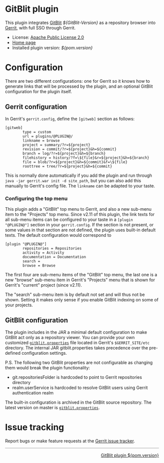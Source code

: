 # GitBlit plugin

This plugin integrates [GitBlit](https://github.com/gitblit/gitblit) _${GitBlit-Version}_ as a repository browser into [Gerrit](https://code.google.com/p/gerrit/),
with full SSO through Gerrit.

* License: [Apache Public License 2.0](http://www.apache.org/licenses/LICENSE-2.0)
* [Home page](https://gerrit.googlesource.com/plugins/gitblit/+/refs/heads/master/README.md)
* Installed plugin version: _${pom.version}_

# Configuration

There are two different configurations: one for Gerrit so it knows how to generate links that will be processed by the plugin, and
an optional GitBlit configuration for the plugin itself.

## Gerrit configuration

In Gerrit's `gerrit.config`, define the `[gitweb]` section as follows:

	[gitweb]
	        type = custom
	        url = plugins/@PLUGIN@/
	        linkname = browse
	        project = summary/?r=${project}
	        revision = commit/?r=${project}&h=${commit}
	        branch = log/?r=${project}&h=${branch}
	        filehistory = history/?f=\${file}&r=${project}&h=${branch}
	        file = blob/?r=${project}&h=${commit}&f=\${file}
	        roottree = tree/?r=${project}&h=${commit}

This is normally done automatically if you add the plugin and run through `java -jar gerrit.war init -d site_path`, but you can also
add this manually to Gerrit's config file. The `linkname` can be adapted to your taste.

### Configuring the top menu

This plugin adds a "GitBlit" top menu to Gerrit, and also a new sub-menu item to the "Projects" top menu. Since v2.11 of this plugin, the link
texts for all sub-menu items can be configured to your taste in a `[plugin "@PLUGIN@"]` section in your `gerrit.config`. If the section is not present,
or some values in that section are not defined, the plugin uses built-in default texts. The default configuration would correspond to

	[plugin "@PLUGIN@"]
	        repositories = Repositories
	        activity = Activity
	        documentation = Documentation
	        search =
	        browse = Browse

The first four are sub-menu items of the "GitBlit" top menu, the last one is a new "browse" sub-menu item in Gerrit's "Projects" menu that is shown
for Gerrit's "current" project (since v2.11).

The "search" sub-menu item is by default not set and will thus not be shown. Setting it makes only sense if you enable GitBlit indexing on some of
your projects.

## GitBlit configuration

The plugin includes in the JAR a minimal default configuration to make GitBlit act only as a repository viewer. You can provide your own
customized [`gitblit.properties`](http://gitblit.com/properties.html) file located in Gerrit's `$GERRIT_SITE/etc` directory.
The internal JAR gitblit.properties takes precedence over the pre-defined configuration settings.

P.S. The following two GitBlit properties are not configurable as changing them would break the plugin functionality:

- git.repositoriesFolder is hardcoded to point to Gerrit repositories directory
- realm.userService is hardcoded to resolve GitBlit users using Gerrit authentication realm

The built-in configuration is archived in the GitBlit source repository. The latest version on master is
[`gitblit.properties`](https://gerrit.googlesource.com/plugins/gitblit/+/master/src/main/resources/gitblit.properties).

# Issue tracking

Report bugs or make feature requests at the [Gerrit issue tracker](https://code.google.com/p/gerrit/issues/list).

<hr style="color: #C0C0C0; background-color: #C0C0C0; border-color: #C0C0C0; height: 2px;" />
<div style="float:right;">
<a href="https://gerrit-review.googlesource.com/#/admin/projects/plugins/gitblit,dashboards" target="_blank">GitBlit plugin ${pom.version}</a>
</div>